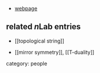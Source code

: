 

* [webpage](http://www.math.northwestern.edu/~zaslow/)

## related $n$Lab entries

* [[topological string]]

* [[mirror symmetry]], [[T-duality]]

category: people
